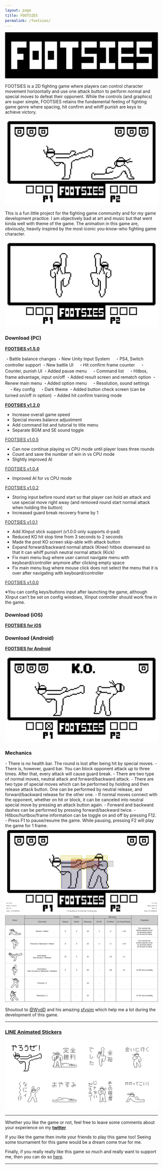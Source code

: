 ```yaml
---
layout: page
title: FOOTSIES
permalink: /footsies/
---
```


<img class="row-picture" src="/static/img/footsies/Logo_Big.png">

FOOTSIES is a 2D fighting game where players can control character movement horizontally 
and use one attack button to perform normal and special moves to defeat their opponent.
While the controls (and graphics) are super simple, 
FOOTSIES retains the fundamental feeling of fighting game genre 
where spacing, hit confirm and whiff punish are keys to achieve victory.

<img class="row-picture" src="/static/img/footsies/footsies_00.jpg">

This is a fun little project for the fighting game community and for my game development practice.
I am objectively bad at art and music but that went kinda well with theme of the game. 
The animation in this game are, obviously, heavily inspired by the most iconic you-know-who fighting game character.

<img class="row-picture" src="/static/img/footsies/footsies_01.jpg">

<h3>Download (PC)</h3> 
<b><u><a href="https://github.com/hifight/Footsies/releases/tag/1.5.0">FOOTSIES v1.5.0</a></u></b>

・Battle balance changes
・New Unity Input System
　・PS4, Switch controller support
・New battle UI
　・Hit confirm frame counter
　・Counter, punish UI
・Added pause menu
　・Command list
　・Hitbox, frame advantage, input on/off
・Added result screen and rematch option
・Renew main menu
・Added option menu
　・Resolution, sound settings
　・Key config
　・Dark theme
・Added button check screen (can be turned on/off in option)
・Added hit confirm training mode

<b><u><a href="https://github.com/hifight/Footsies/releases/download/1.2.0/FOOTSIES_v1_2_0.zip" download>FOOTSIES v1.2.0</a></u></b>

- Increase overall game speed
- Special moves balance adjustment
- Add command list and tutorial to title menu
- Separate BGM and SE sound toggle

<u><a href="https://github.com/hifight/Footsies/releases/download/1.0.5/FOOTSIES_v1_0_5.zip" download>FOOTSIES v1.0.5</a></u>

- Can now continue playing vs CPU mode until player loses three rounds
- Count and save the number of win in vs CPU mode
- Slightly improved AI

<u><a href="https://github.com/hifight/Footsies/releases/download/1.0.4/FOOTSIES_v1_0_4.zip" download>FOOTSIES v1.0.4</a></u>

- Improved AI for vs CPU mode

<u><a href="https://github.com/hifight/Footsies/releases/download/1.0.2/FOOTSIES_v1_0_2.zip" download>FOOTSIES v1.0.2</a></u>

- Storing input before round start so that player can hold an attack and use special move right away (and removed round start normal attack when holding the button)
- Increased guard break recovery frame by 1

<u><a href="https://github.com/hifight/Footsies/releases/download/1.0.1/FOOTSIES_v1_0_1.zip" download>FOOTSIES v1.0.1</a></u>

- Add XInput stick support (v1.0.0 only supports d-pad)
- Reduced KO hit stop time from 3 seconds to 2 seconds
- Made the post KO screen skip-able with attack button
- Expand forward/backward normal attack (Knee) hitbox downward so that it can whiff punish neutral normal attack (Kick)
- Fix main menu bug where user cannot navigate menu with keyboard/controller anymore after clicking empty space
- Fix main menu bug where mouse click does not select the menu that it is over after navigating with keyboard/controller

<u><a href="https://github.com/hifight/Footsies/releases/download/1.0.0/FOOTSIES_20180711.zip" download>FOOTSIES v1.0.0</a></u>

※You can config keys/buttons input after launching the game, although XInput can't be set on config windows, 
XInput controller should work fine in the game.

<h3>Download (iOS)</h3> 

<b><u><a href="https://apps.apple.com/us/app/footsies-by-hifight/id1469966413" download>FOOTSIES for iOS</a></u></b>

<h3>Download (Android)</h3> 

<b><u><a href="https://play.google.com/store/apps/details?id=com.hifight.FOOTSIES" download>FOOTSIES for Android</a></u></b>


<img class="row-picture" src="/static/img/footsies/footsies_03.jpg">


<h3>Mechanics</h3> 
- There is no health bar. The round is lost after being hit by special moves.
- There is, however, guard bar. You can block opponent attack up to three times. After that, every attack will cause guard break.
- There are two type of normal moves, neutral attack and forward/backward attack.
- There are two type of special moves which can be performed by holding and then release attack button.
One can be performed by neutral release, and forward/backward release for the other one.
- If normal moves connect with the opponent, whether on hit or block, it can be canceled into neutral special move by pressing an attack button again.
- Forward and backward dashes can be performed by pressing forward/backward twice.
- Hitbox/hurtbox/frame information can be toggle on and off by pressing F12.
- Press F1 to pause/resume the game. While pausing, pressing F2 will play the game for 1 frame.


<img class="row-picture" src="/static/img/footsies/footsies_04.jpg">

<img class="row-picture" src="/static/img/footsies/Footsies_FrameData_v1_2_0.jpg">

Shoutout to <a href="https://twitter.com/WydD">@WydD</a> and his amazing <u><a href="https://sfvsim.com/">sfvsim</a></u> which help me a lot during the development of this game.

<hr/>

<h3><a href="https://store.line.me/stickershop/product/8388516/">LINE Animated Stickers</a></h3>

<img class="row-picture" src="/static/img/footsies/Footsies_Line.JPG">

<hr/>

Whether you like the game or not, feel free to leave some comments about your experience on my <b><u><a href="https://twitter.com/HiFightTH">twitter</a></u></b>

If you like the game then invite your friends to play this game too! Seeing some tournament for this game would be a dream come true for me.

Finally, if you really really like this game so much and really want to support me, then you can do so <a href="https://www.patreon.com/HiFight" target="_blank">here</a>.

<hr/>